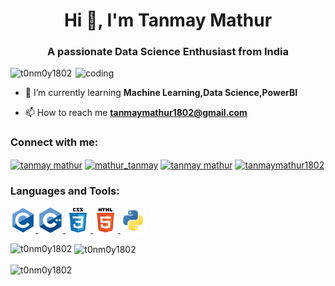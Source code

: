 <h1 align="center">Hi 👋, I'm Tanmay Mathur</h1>
<h3 align="center">A passionate  Data Science Enthusiast from India</h3>

<img align="right" alt="coding" width="400" src="https://user-images.githubusercontent.com/55389276/140866485-8fb1c876-9a8f-4d6a-98dc-08c4981eaf70.gif"/>

<p align="left"> <img src="https://komarev.com/ghpvc/?username=t0nm0y1802&label=Profile%20views&color=0e75b6&style=flat" alt="t0nm0y1802" /> </p>

- 🌱 I’m currently learning **Machine Learning,Data Science,PowerBI**

- 📫 How to reach me **tanmaymathur1802@gmail.com**

<h3 align="left">Connect with me:</h3>
<p align="left">
<a href="https://kaggle.com/tanmay mathur" target="blank"><img align="center" src="https://raw.githubusercontent.com/rahuldkjain/github-profile-readme-generator/master/src/images/icons/Social/kaggle.svg" alt="tanmay mathur" height="30" width="40" /></a>
<a href="https://instagram.com/mathur_tanmay" target="blank"><img align="center" src="https://raw.githubusercontent.com/rahuldkjain/github-profile-readme-generator/master/src/images/icons/Social/instagram.svg" alt="mathur_tanmay" height="30" width="40" /></a>
<a href="https://www.hackerrank.com/@tanmaymathur1802" target="blank"><img align="center" src="https://raw.githubusercontent.com/rahuldkjain/github-profile-readme-generator/master/src/images/icons/Social/hackerrank.svg" alt="tanmay mathur" height="30" width="40" /></a>
<a href="https://auth.geeksforgeeks.org/user/tanmaymathur1802" target="blank"><img align="center" src="https://raw.githubusercontent.com/rahuldkjain/github-profile-readme-generator/master/src/images/icons/Social/geeks-for-geeks.svg" alt="tanmaymathur1802" height="30" width="40" /></a>
</p>

<h3 align="left">Languages and Tools:</h3>
<p align="left"> <a href="https://www.cprogramming.com/" target="_blank" rel="noreferrer"> <img src="https://raw.githubusercontent.com/devicons/devicon/master/icons/c/c-original.svg" alt="c" width="40" height="40"/> </a> <a href="https://www.w3schools.com/cpp/" target="_blank" rel="noreferrer"> <img src="https://raw.githubusercontent.com/devicons/devicon/master/icons/cplusplus/cplusplus-original.svg" alt="cplusplus" width="40" height="40"/> </a> <a href="https://www.w3schools.com/css/" target="_blank" rel="noreferrer"> <img src="https://raw.githubusercontent.com/devicons/devicon/master/icons/css3/css3-original-wordmark.svg" alt="css3" width="40" height="40"/> </a> <a href="https://www.w3.org/html/" target="_blank" rel="noreferrer"> <img src="https://raw.githubusercontent.com/devicons/devicon/master/icons/html5/html5-original-wordmark.svg" alt="html5" width="40" height="40"/> </a> <a href="https://www.python.org" target="_blank" rel="noreferrer"> <img src="https://raw.githubusercontent.com/devicons/devicon/master/icons/python/python-original.svg" alt="python" width="40" height="40"/> </a> </p>

<p><img align="left" src="https://github-readme-stats.vercel.app/api/top-langs?username=t0nm0y1802&show_icons=true&locale=en&layout=compact" alt="t0nm0y1802" /></p>

<p>&nbsp;<img align="center" src="https://github-readme-stats.vercel.app/api?username=t0nm0y1802&show_icons=true&locale=en" alt="t0nm0y1802" /></p>

<p><img align="center" src="https://github-readme-streak-stats.herokuapp.com/?user=t0nm0y1802&" alt="t0nm0y1802" /></p>
